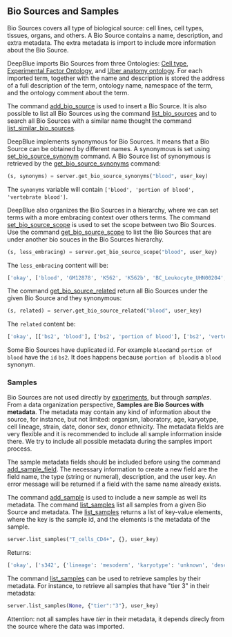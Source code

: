 ## Bio Sources and Samples

Bio Sources covers all type of biological source: cell lines, cell types, tissues, organs, and others.
A Bio Source contains a name, description, and extra metadata. The extra metadata is import to include more information about the Bio Source.

DeepBlue imports Bio Sources from three Ontologies: [Cell type](http://www.ontobee.org/browser/index.php?o=CL), [Experimental Factor Ontology](http://www.ontobee.org/browser/index.php?o=EFO), and [Uber anatomy ontology](http://www.ontobee.org/browser/index.php?o=UBERON). 
For each imported term, together with the name and description is stored the address of a full description of the term, ontology name, namespace of the term, and the ontology comment about the term. 

The command [add_bio_source](http://deepblue.mpi-inf.mpg.de/api.html#api-add_bio_source) is used to insert a Bio Source. It is also possible to list all Bio Sources using the command [list_bio_sources](http://deepblue.mpi-inf.mpg.de/api.html#api-list_bio_sources) and to search all Bio Sources with a similar name thought the command [list_similar_bio_sources](http://deepblue.mpi-inf.mpg.de/api.html#api-list_similar_bio_sources).

DeepBlue implements synonymous for Bio Sources. It means that a Bio Source can be obtained by different names.
A synonymous is set using [set_bio_source_synonym](http://deepblue.mpi-inf.mpg.de/api.html#api-set_bio_source_synonym) command. 
A Bio Source list of synonymous is retrieved by the [get_bio_source_synonyms](http://deepblue.mpi-inf.mpg.de/api.html#api-get_bio_source_synonyms) command:

```python
(s, synonyms) = server.get_bio_source_synonyms("blood", user_key)
```
The ```synonyms``` variable will contain ```['blood', 'portion of blood', 'vertebrate blood']```.

DeepBlue also organizes the Bio Sources in a hierarchy, where we can set terms with a more embracing context over others terms.
The command [set_bio_source_scope](http://deepblue.mpi-inf.mpg.de/api.html#api-set_bio_source_scope) is used to set the scope between two Bio Sources.
Use the command [get_bio_source_scope](http://deepblue.mpi-inf.mpg.de/api.html#api-get_bio_source_scope) to list the Bio Sources that are under another bio souces in the Bio Sources hierarchy.

```python
(s, less_embracing) = server.get_bio_source_scope("blood", user_key)
```
The ```less_embracing``` content will be: 
```python
['okay', ['blood', 'GM12878', 'K562', 'K562b', 'BC_Leukocyte_UHN00204', 'CD20+', 'CD20+_RO01778', 'CD20+_RO01794', 'CD34+_Mobilized', 'CD4+_Naive_Wb11970640', 'CD4+_Naive_Wb78495824', 'CLL', 'CMK', 'Dnd41', 'GM10248', 'GM10266', 'GM13976', 'GM13977', 'GM20000', 'H0287', 'HL-60', 'hMNC-PB', 'hMNC-PB_0082430.9', 'hMNC-PB_0022330.9', 'hMNC-CB', 'hMNC-CB_9111701.6', 'hMNC-CB_8072802.6', 'Jurkat', 'Loucy', 'Lymphoblastoid_cell_line', 'GM18507', 'GM12801', 'GM18505', 'GM12873', 'GM12872', 'GM19193', 'GM18526', 'GM19099', 'GM19238', 'GM19239', 'GM08714', 'GM06990', 'GM12878-XiMat', 'GM19240', 'GM15510', 'GM10847', 'GM12875', 'GM12874', 'GM12871', 'GM12870', 'GM12813', 'GM12812', 'GM12892', 'GM12891', 'GM18951', 'GM12867', 'GM12868', 'GM12869', 'GM12866', 'GM12864', 'GM12865', 'NB4', 'PBDE', 'PBMC', 'Raji', 'T_cells_CD4+', 'Adult_CD4_Th0', 'Adult_CD4_Th1', 'Cord_CD4_Th1', 'Cord_CD4_Th0', 'Adult_CD4_naive', 'Cord_CD4_naive', 'Th1', 'Th1_Wb33676984', 'Th1_Wb54553204', 'Th17', 'Th2', 'Th2_Wb33676984', 'Th2_Wb54553204', 'Treg_Wb78495824', 'Treg_Wb83319432', '416B', 'A20', 'B-cell_(CD19+)', 'B-cell_(CD43-)', 'BMDM', 'CH12', 'EPC_(CD117+_CD71-_TER119-)', 'Erythrobl', 'G1E', 'G1E-ER4', 'G1E-ER4', 'L1210', 'MEP', 'Megakaryo', 'MEL', 'mG/ER', 'NIH-3T3', 'THelper-Activated', 'T-Naive', 'TReg-Activated', 'TReg', 'umbilical cord blood', 'arterial blood', 'venous blood', 'capillary blood']]
```

The command [get_bio_source_related](http://deepblue.mpi-inf.mpg.de/api.html#api-get_bio_source_related) return all Bio Sources under the given Bio Source and they synonymous:

```python
(s, related) = server.get_bio_source_related("blood", user_key)
```

The ```related``` content be: 
```python
['okay', [['bs2', 'blood'], ['bs2', 'portion of blood'], ['bs2', 'vertebrate blood'], ['bs1', 'GM12878'], ['bs4', 'K562'], ['bs5', 'K562b'], ['bs65', 'BC_Leukocyte_UHN00204'], ['bs108', 'CD20+'], ['bs109', 'CD20+_RO01778'], ['bs110', 'CD20+_RO01794'], ['bs111', 'CD34+_Mobilized'], ['bs112', 'CD4+_Naive_Wb11970640'], ['bs113', 'CD4+_Naive_Wb78495824'], ['bs116', 'CLL'], ['bs124', 'CMK'], ['bs131', 'Dnd41'], ['bs151', 'GM10248'], ['bs152', 'GM10266'], ['bs173', 'GM13976'], ['bs174', 'GM13977'], ['bs184', 'GM20000'], ['bs185', 'H0287'], ['bs241', 'HL-60'], ['bs248', 'hMNC-PB'], ['bs250', 'hMNC-PB_0082430.9'], ['bs249', 'hMNC-PB_0022330.9'], ['bs251', 'hMNC-CB'], ['bs252', 'hMNC-CB_9111701.6'], ['bs253', 'hMNC-CB_8072802.6'], ['bs332', 'Jurkat'], ['bs340', 'Loucy'], ['bs342', 'Lymphoblastoid_cell_line'], ['bs176', 'GM18507'], ['bs154', 'GM12801'], ['bs175', 'GM18505'], ['bs166', 'GM12873'], ['bs165', 'GM12872'], ['bs180', 'GM19193'], ['bs177', 'GM18526'], ['bs179', 'GM19099'], ['bs181', 'GM19238'], ['bs182', 'GM19239'], ['bs150', 'GM08714'], ['bs149', 'GM06990'], ['bs169', 'GM12878-XiMat'], ['bs183', 'GM19240'], ['bs172', 'GM15510'], ['bs153', 'GM10847'], ['bs168', 'GM12875'], ['bs167', 'GM12874'], ['bs164', 'GM12871'], ['bs163', 'GM12870'], ['bs156', 'GM12813'], ['bs155', 'GM12812'], ['bs171', 'GM12892'], ['bs170', 'GM12891'], ['bs178', 'GM18951'], ['bs160', 'GM12867'], ['bs161', 'GM12868'], ['bs162', 'GM12869'], ['bs159', 'GM12866'], ['bs157', 'GM12864'], ['bs158', 'GM12865'], ['bs361', 'NB4'], ['bs390', 'PBDE'], ['bs392', 'PBMC'], ['bs403', 'Raji'], ['bs419', 'T_cells_CD4+'], ['bs34', 'Adult_CD4_Th0'], ['bs35', 'Adult_CD4_Th1'], ['bs129', 'Cord_CD4_Th1'], ['bs128', 'Cord_CD4_Th0'], ['bs33', 'Adult_CD4_naive'], ['bs127', 'Cord_CD4_naive'], ['bs422', 'Th1'], ['bs423', 'Th1_Wb33676984'], ['bs424', 'Th1_Wb54553204'], ['bs425', 'Th17'], ['bs426', 'Th2'], ['bs427', 'Th2_Wb33676984'], ['bs428', 'Th2_Wb54553204'], ['bs430', 'Treg_Wb78495824'], ['bs431', 'Treg_Wb83319432'], ['bs444', '416B'], ['bs445', 'A20'], ['bs448', 'B-cell_(CD19+)'], ['bs449', 'B-cell_(CD43-)'], ['bs451', 'BMDM'], ['bs454', 'CH12'], ['bs459', 'EPC_(CD117+_CD71-_TER119-)'], ['bs473', 'Erythrobl'], ['bs481', 'G1E'], ['bs482', 'G1E-ER4'], ['bs482', 'G1E-ER4'], ['bs489', 'L1210'], ['bs492', 'MEP'], ['bs495', 'Megakaryo'], ['bs496', 'MEL'], ['bs497', 'mG/ER'], ['bs498', 'NIH-3T3'], ['bs507', 'THelper-Activated'], ['bs508', 'T-Naive'], ['bs509', 'TReg-Activated'], ['bs510', 'TReg'], ['bs5708', 'umbilical cord blood'], ['bs24323', 'arterial blood'], ['bs24323', 'blood in artery'], ['bs24323', 'portion of arterial blood'], ['bs24324', 'venous blood'], ['bs24324', 'blood in vein'], ['bs24324', 'portion of venous blood'], ['bs24325', 'capillary blood'], ['bs24325', 'blood in capillary'], ['bs24325', 'portion of blood in capillary'], ['bs24325', 'portion of capillary blood']]]
```

Some Bio Sources have duplicated id. For example ```blood```and ```portion of blood``` have the ```id``` ```bs2```. It does happens because ```portion of blood```is a ```blood``` synonym. 

### Samples

Bio Sources are not used directly by [experiments](02-01-experiments.md), but through *samples*.
From a data organization perspective, **Samples are Bio Sources with metadata**.
The metadata may contain any kind of information about the source, for instance, but not limited: organism, laboratory, age, karyotype, cell lineage, strain, date, donor sex, donor ethnicity. The metadata fields are very flexible and it is recommended to include all sample information inside there. We try to include all possible metadata during the samples import process.

The sample metadata fields should be included before using the command [add_sample_field](http://deepblue.mpi-inf.mpg.de/api.html#api-add_sample_field).
The necessary information to create a new field are the field name, the type (string or numeral), description, and the user key. 
An error message will be returned if a field with the same name already exists.

The command [add_sample](http://deepblue.mpi-inf.mpg.de/api.html#api-add_sample) is used to include a new sample as well its metadata.
The command [list_samples](http://deepblue.mpi-inf.mpg.de/api.html#api-list_samples) list all samples from a given Bio Source and metadata.
The [list_samples](http://deepblue.mpi-inf.mpg.de/api.html#api-list_samples) returns a list of key-value elements, where the key is the sample id, and the elements is the metadata of the sample.

```python
server.list_samples("T_cells_CD4+", {}, user_key)
```
Returns:
```python
['okay', ['s342', {'lineage': 'mesoderm', 'karyotype': 'unknown', 'description': 'Parent cell line for T cells CD4+.', 'bio_source_name': 'T_cells_CD4+', 'lab': 'Crawford', 'sex': 'B', 'user': 'Populator', 'tier': '3', '_id': 's342', 'organism': 'human'}]]
```

The command [list_samples](http://deepblue.mpi-inf.mpg.de/api.html#api-list_samples) can be used to retrieve samples by their metadata. For instance, to retrieve all samples that have "tier 3" in their metadata:
```python
server.list_samples(None, {"tier":"3"}, user_key) 
```

Attention: not all samples have *tier* in their metadata, it depends direcly from the source where the data was imported.